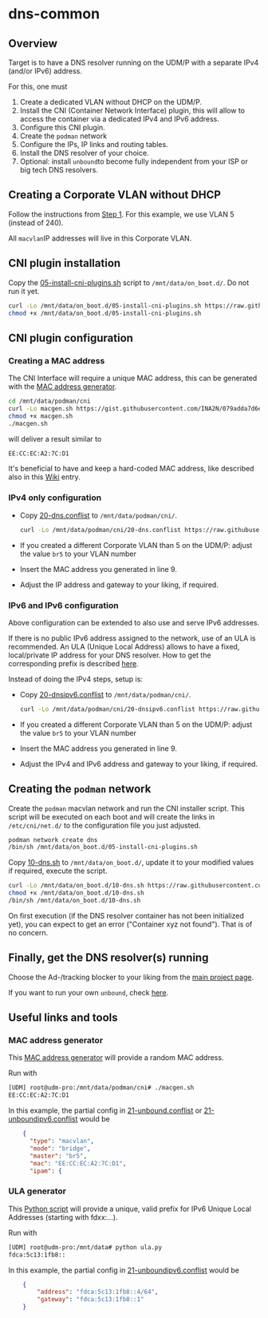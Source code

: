 # dns-common

## Overview

Target is to have a DNS resolver running on the UDM/P with a separate IPv4 (and/or IPv6) address.

For this, one must

1. Create a dedicated VLAN without DHCP on the UDM/P.
1. Install the CNI (Container Network Interface) plugin, this will allow to access the container via a dedicated IPv4 and IPv6 address.
1. Configure this CNI plugin.
1. Create the `podman` network
1. Configure the IPs, IP links and routing tables.
1. Install the DNS resolver of your choice.
1. Optional: install `unbound`to become fully independent from your ISP or big tech DNS resolvers.

## Creating a Corporate VLAN without DHCP

Follow the instructions from [Step 1](https://github.com/boostchicken-dev/udm-utilities/wiki/Run-a-Wireguard-VPN-server-on-UDM-Pro#step-1-create-dedicated-corporate-without-dhcp-for-the-vpn). For this example, we use VLAN 5 (instead of 240).

All `macvlan`IP addresses will live in this Corporate VLAN.

## CNI plugin installation

Copy the [05-install-cni-plugins.sh](https://github.com/alxwolf/udm-utilities/blob/87b9f7dac6b3163bb5c09fc9bcb86fcfa7fa0c59/cni-plugins/05-install-cni-plugins.sh) script to `/mnt/data/on_boot.d/`. Do not run it yet.

```bash
curl -Lo /mnt/data/on_boot.d/05-install-cni-plugins.sh https://raw.githubusercontent.com/boostchicken-dev/udm-utilities/master/cni-plugins/05-install-cni-plugins.sh
chmod +x /mnt/data/on_boot.d/05-install-cni-plugins.sh
```

## CNI plugin configuration

### Creating a MAC address

The CNI Interface will require a unique MAC address, this can be generated with the [MAC address generator](https://github.com/alxwolf/udm-utilities/blob/master/cni-plugins/tools.md#mac-address-generator).

```bash
cd /mnt/data/podman/cni
curl -Lo macgen.sh https://gist.githubusercontent.com/INA2N/079adda7d6e5612996e4e993152d7103/raw/2e770f82f85794f7e4ee959b39112df9c04b3c71/macgen.sh
chmod +x macgen.sh
./macgen.sh
```

will deliver a result similar to

```bash
EE:CC:EC:A2:7C:D1
```

It's beneficial to have and keep a hard-coded MAC address, like described also in this [Wiki](..wiki/Update-your-MacVLAN-containers-to-have-hardcoded-MAC-addresses) entry.

### IPv4 only configuration

* Copy [20-dns.conflist](cni-plugins/20-dns.conflist) to `/mnt/data/podman/cni/`.

     ```bash
    curl -Lo /mnt/data/podman/cni/20-dns.conflist https://raw.githubusercontent.com/boostchicken-dev/udm-utilities/master/cni-plugins/20-dns.conflist
    ```

* If you created a different Corporate VLAN than 5 on the UDM/P: adjust the value `br5` to your VLAN number
* Insert the MAC address you generated in line 9.
* Adjust the IP address and gateway to your liking, if required.

### IPv6 and IPv6 configuration

Above configuration can be extended to also use and serve IPv6 addresses.

If there is no public IPv6 address assigned to the network, use of an ULA is recommended. An ULA (Unique Local Address) allows to have a fixed, local/private IP address for your DNS resolver. How to get the corresponding prefix is described [here](ula-generator).

Instead of doing the IPv4 steps, setup is:

* Copy [20-dnsipv6.conflist](cni-plugins/20-dnsipv6.conflist) to `/mnt/data/podman/cni/`.

     ```bash
    curl -Lo /mnt/data/podman/cni/20-dnsipv6.conflist https://raw.githubusercontent.com/boostchicken-dev/udm-utilities/master/cni-plugins/20-dnsipv6.conflist
    ```

* If you created a different Corporate VLAN than 5 on the UDM/P: adjust the value `br5` to your VLAN number
* Insert the MAC address you generated in line 9.
* Adjust the IPv4 and IPv6 address and gateway to your liking, if required.

## Creating the `podman` network

Create the `podman` macvlan network and run the CNI installer script. This script will be executed on each boot and will create the links in `/etc/cni/net.d/` to the configuration file you just adjusted.

```bash
podman network create dns
/bin/sh /mnt/data/on_boot.d/05-install-cni-plugins.sh
```

Copy [10-dns.sh](dns-common/on_boot.d/10-dns.sh) to `/mnt/data/on_boot.d/`, update it to your modified values if required, execute the script.

```bash
curl -Lo /mnt/data/on_boot.d/10-dns.sh https://raw.githubusercontent.com/alxwolf/udm-utilities/unbound/dns-common/on_boot.d/10-dns.sh
chmod +x /mnt/data/on_boot.d/10-dns.sh
/bin/sh /mnt/data/on_boot.d/10-dns.sh
```

On first execution (if the DNS resolver container has not been initialized yet), you can expect to get an error ("Container xyz not found"). That is of no concern.

## Finally, get the DNS resolver(s) running

Choose the Ad-/tracking blocker to your liking from the [main project page](https://github.com/boostchicken-dev/udm-utilities).

If you want to run your own `unbound`, check [here](https://github.com/alxwolf/udm-utilities/blob/master/unbound/README.md).

## Useful links and tools

### MAC address generator

This [MAC address generator](https://gist.github.com/INA2N/079adda7d6e5612996e4e993152d7103) will provide a random MAC address.

Run with

```bash
[UDM] root@udm-pro:/mnt/data/podman/cni# ./macgen.sh 
EE:CC:EC:A2:7C:D1
```

In this example, the partial config in [21-unbound.conflist](cni-plugins/21-unbound.conflist) or [21-unboundipv6.conflist](cni-plugins/21-unboundipv6.conflist) would be

```json
    {
      "type": "macvlan",
      "mode": "bridge",
      "master": "br5",
      "mac": "EE:CC:EC:A2:7C:D1",
      "ipam": {
 ```

### ULA generator

This [Python script](https://github.com/n-st/python-ula) will provide a unique, valid prefix for IPv6 Unique Local Addresses (starting with fdxx:...).

Run with

```bash
[UDM] root@udm-pro:/mnt/data# python ula.py
fdca:5c13:1fb8::
```

In this example, the partial config in [21-unboundipv6.conflist](cni-plugins/21-unboundipv6.conflist) would be

```json
    {
        "address": "fdca:5c13:1fb8::4/64",
        "gateway": "fdca:5c13:1fb8::1"
    }
```
